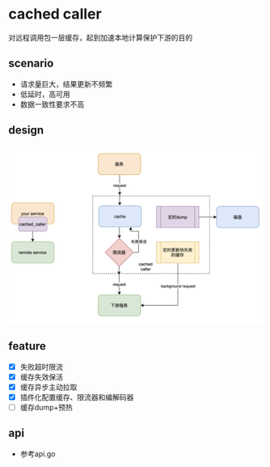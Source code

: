 # cached caller
对远程调用包一层缓存，起到加速本地计算保护下游的目的

## scenario
- 请求量巨大，结果更新不频繁
- 低延时，高可用
- 数据一致性要求不高

## design
![img](./doc/cached_caller.png)

## feature
- [x] 失败超时限流
- [x] 缓存失效保活
- [x] 缓存异步主动拉取
- [x] 插件化配置缓存、限流器和编解码器
- [ ] 缓存dump+预热

## api
- 参考api.go